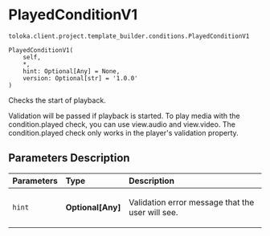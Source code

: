 # PlayedConditionV1
`toloka.client.project.template_builder.conditions.PlayedConditionV1`

```
PlayedConditionV1(
    self,
    *,
    hint: Optional[Any] = None,
    version: Optional[str] = '1.0.0'
)
```

Checks the start of playback.


Validation will be passed if playback is started. To play media with the condition.played check, you can use
view.audio and view.video. The condition.played check only works in the player's validation property.

## Parameters Description

| Parameters | Type | Description |
| :----------| :----| :-----------|
`hint`|**Optional\[Any\]**|<p>Validation error message that the user will see.</p>
